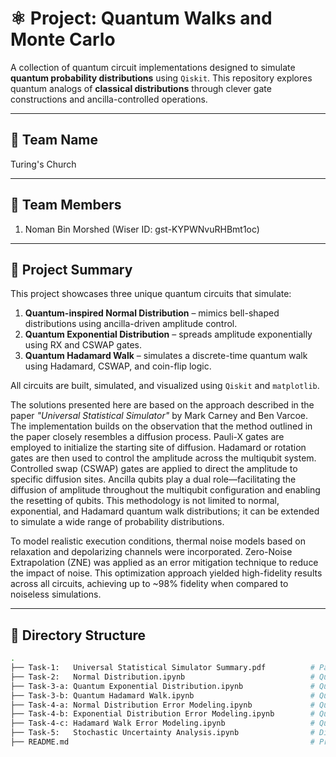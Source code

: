 # ⚛️ Project: Quantum Walks and Monte Carlo 

A collection of quantum circuit implementations designed to simulate **quantum probability distributions** using `Qiskit`. This repository explores quantum analogs of **classical distributions** through clever gate constructions and ancilla-controlled operations.

---

## 🚀   Team Name 

Turing's Church

---

## 🔬   Team Members 

1. Noman Bin Morshed (Wiser ID: gst-KYPWNvuRHBmt1oc)

---

## 🧠 Project Summary

This project showcases three unique quantum circuits that simulate:

1. **Quantum-inspired Normal Distribution** – mimics bell-shaped distributions using ancilla-driven amplitude control.
2. **Quantum Exponential Distribution** – spreads amplitude exponentially using RX and CSWAP gates.
3. **Quantum Hadamard Walk** – simulates a discrete-time quantum walk using Hadamard, CSWAP, and coin-flip logic.

All circuits are built, simulated, and visualized using `Qiskit` and `matplotlib`.

The solutions presented here are based on the approach described in the paper *"Universal Statistical Simulator"* by Mark Carney and Ben Varcoe. The implementation builds on the observation that the method outlined in the paper closely resembles a diffusion process. Pauli-X gates are employed to initialize the starting site of diffusion. Hadamard or rotation gates are then used to control the amplitude across the multiqubit system. Controlled swap (CSWAP) gates are applied to direct the amplitude to specific diffusion sites. Ancilla qubits play a dual role—facilitating the diffusion of amplitude throughout the multiqubit configuration and enabling the resetting of qubits. This methodology is not limited to normal, exponential, and Hadamard quantum walk distributions; it can be extended to simulate a wide range of probability distributions.

To model realistic execution conditions, thermal noise models based on relaxation and depolarizing channels were incorporated. Zero-Noise Extrapolation (ZNE) was applied as an error mitigation technique to reduce the impact of noise. This optimization approach yielded high-fidelity results across all circuits, achieving up to ~98% fidelity when compared to noiseless simulations.

---

## 📁 Directory Structure

```bash
.
├── Task-1:   Universal Statistical Simulator Summary.pdf          # Paper Summary
├── Task-2:   Normal Distribution.ipynb                            # Quantum Bell/Normal-like Distribution
├── Task-3-a: Quantum Exponential Distribution.ipynb               # Quantum Exponential Distribution
├── Task-3-b: Quantum Hadamard Walk.ipynb                          # Quantum Hadamard Walk
├── Task-4-a: Normal Distribution Error Modeling.ipynb             # Quantum Bell/Normal-like Distribution Under Thermal Noise
├── Task-4-b: Exponential Distribution Error Modeling.ipynb        # Quantum Exponential Distribution Under Thermal Noise
├── Task-4-c: Hadamard Walk Error Modeling.ipynb                   # Quantum Hadamard Walk Under Thermal Noise
├── Task-5:   Stochastic Uncertainty Analysis.ipynb                # Distance Between Actual and Error Mitigated Distribution
├── README.md                                                      # Project documentation



